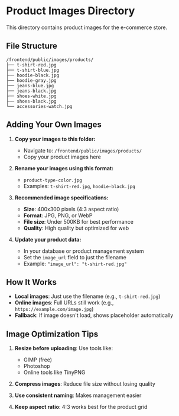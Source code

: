 # Product Images Directory

This directory contains product images for the e-commerce store.

## File Structure
```
/frontend/public/images/products/
├── t-shirt-red.jpg
├── t-shirt-blue.jpg
├── hoodie-black.jpg
├── hoodie-gray.jpg
├── jeans-blue.jpg
├── jeans-black.jpg
├── shoes-white.jpg
├── shoes-black.jpg
└── accessories-watch.jpg
```

## Adding Your Own Images

1. **Copy your images to this folder:**
   - Navigate to: `/frontend/public/images/products/`
   - Copy your product images here

2. **Rename your images using this format:**
   - `product-type-color.jpg`
   - Examples: `t-shirt-red.jpg`, `hoodie-black.jpg`

3. **Recommended image specifications:**
   - **Size**: 400x300 pixels (4:3 aspect ratio)
   - **Format**: JPG, PNG, or WebP
   - **File size**: Under 500KB for best performance
   - **Quality**: High quality but optimized for web

4. **Update your product data:**
   - In your database or product management system
   - Set the `image_url` field to just the filename
   - Example: `"image_url": "t-shirt-red.jpg"`

## How It Works

- **Local images**: Just use the filename (e.g., `t-shirt-red.jpg`)
- **Online images**: Full URLs still work (e.g., `https://example.com/image.jpg`)
- **Fallback**: If image doesn't load, shows placeholder automatically

## Image Optimization Tips

1. **Resize before uploading**: Use tools like:
   - GIMP (free)
   - Photoshop
   - Online tools like TinyPNG

2. **Compress images**: Reduce file size without losing quality
3. **Use consistent naming**: Makes management easier
4. **Keep aspect ratio**: 4:3 works best for the product grid
